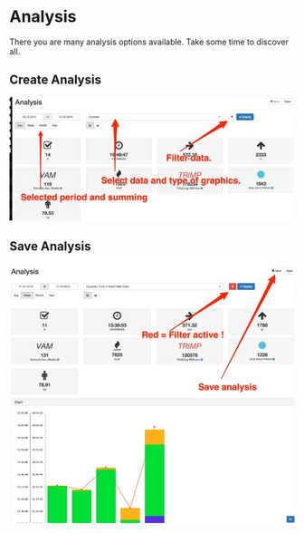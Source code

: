 # Analysis

There you are many analysis options available.
Take some time to discover all.

## Create Analysis

![Screenshot Analysis](img/Analysis-1-Velo-Hero.jpg)

## Save Analysis

![Screenshot Analysis Save](img/Analysis-2-Velo-Hero.jpg)